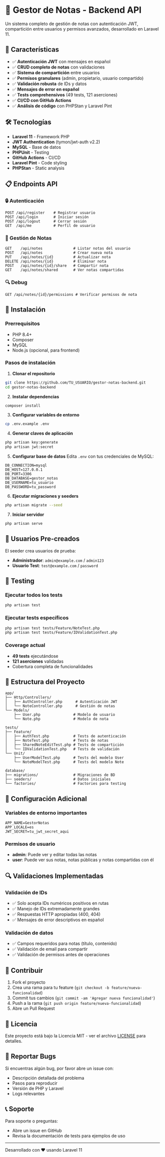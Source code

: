 # 📝 Gestor de Notas - Backend API

Un sistema completo de gestión de notas con autenticación JWT, compartición entre usuarios y permisos avanzados, desarrollado en Laravel 11.

## 🚀 Características

- ✅ **Autenticación JWT** con mensajes en español
- ✅ **CRUD completo de notas** con validaciones
- ✅ **Sistema de compartición** entre usuarios
- ✅ **Permisos granulares** (admin, propietario, usuario compartido)
- ✅ **Validación robusta** de IDs y datos
- ✅ **Mensajes de error en español**
- ✅ **Tests comprehensivos** (49 tests, 121 aserciones)
- ✅ **CI/CD con GitHub Actions**
- ✅ **Análisis de código** con PHPStan y Laravel Pint

## 🛠️ Tecnologías

- **Laravel 11** - Framework PHP
- **JWT Authentication** (tymon/jwt-auth v2.2)
- **MySQL** - Base de datos
- **PHPUnit** - Testing
- **GitHub Actions** - CI/CD
- **Laravel Pint** - Code styling
- **PHPStan** - Static analysis

## 📋 Endpoints API

### 🔒 Autenticación
```http
POST /api/register    # Registrar usuario
POST /api/login       # Iniciar sesión
POST /api/logout      # Cerrar sesión
GET  /api/me          # Perfil de usuario
```

### 📝 Gestión de Notas
```http
GET    /api/notes              # Listar notas del usuario
POST   /api/notes              # Crear nueva nota
PUT    /api/notes/{id}         # Actualizar nota
DELETE /api/notes/{id}         # Eliminar nota
POST   /api/notes/{id}/share   # Compartir nota
GET    /api/notes/shared       # Ver notas compartidas
```

### 🔍 Debug
```http
GET /api/notes/{id}/permissions # Verificar permisos de nota
```

## 🚀 Instalación

### Prerrequisitos
- PHP 8.4+
- Composer
- MySQL
- Node.js (opcional, para frontend)

### Pasos de instalación

1. **Clonar el repositorio**
```bash
git clone https://github.com/TU_USUARIO/gestor-notas-backend.git
cd gestor-notas-backend
```

2. **Instalar dependencias**
```bash
composer install
```

3. **Configurar variables de entorno**
```bash
cp .env.example .env
```

4. **Generar claves de aplicación**
```bash
php artisan key:generate
php artisan jwt:secret
```

5. **Configurar base de datos**
Edita `.env` con tus credenciales de MySQL:
```env
DB_CONNECTION=mysql
DB_HOST=127.0.0.1
DB_PORT=3306
DB_DATABASE=gestor_notas
DB_USERNAME=tu_usuario
DB_PASSWORD=tu_password
```

6. **Ejecutar migraciones y seeders**
```bash
php artisan migrate --seed
```

7. **Iniciar servidor**
```bash
php artisan serve
```

## 👤 Usuarios Pre-creados

El seeder crea usuarios de prueba:

- **Administrador**: `admin@example.com` / `admin123`
- **Usuario Test**: `test@example.com` / `password`

## 🧪 Testing

### Ejecutar todos los tests
```bash
php artisan test
```

### Ejecutar tests específicos
```bash
php artisan test tests/Feature/NoteTest.php
php artisan test tests/Feature/IDValidationTest.php
```

### Coverage actual
- **49 tests** ejecutándose
- **121 aserciones** validadas
- Cobertura completa de funcionalidades

## 📁 Estructura del Proyecto

```
app/
├── Http/Controllers/
│   ├── AuthController.php      # Autenticación JWT
│   └── NoteController.php      # Gestión de notas
└── Models/
    ├── User.php               # Modelo de usuario
    └── Note.php               # Modelo de nota

tests/
├── Feature/
│   ├── AuthTest.php           # Tests de autenticación
│   ├── NoteTest.php           # Tests de notas
│   ├── SharedNoteEditTest.php # Tests de compartición
│   └── IDValidationTest.php   # Tests de validación
└── Unit/
    ├── UserModelTest.php      # Tests del modelo User
    └── NoteModelTest.php      # Tests del modelo Note

database/
├── migrations/                # Migraciones de BD
├── seeders/                   # Datos iniciales
└── factories/                 # Factories para testing
```

## 🔧 Configuración Adicional

### Variables de entorno importantes
```env
APP_NAME=GestorNotas
APP_LOCALE=es
JWT_SECRET=tu_jwt_secret_aqui
```

### Permisos de usuario
- **admin**: Puede ver y editar todas las notas
- **user**: Puede ver sus notas, notas públicas y notas compartidas con él

## 🔍 Validaciones Implementadas

### Validación de IDs
- ✅ Solo acepta IDs numéricos positivos en rutas
- ✅ Manejo de IDs extremadamente grandes
- ✅ Respuestas HTTP apropiadas (400, 404)
- ✅ Mensajes de error descriptivos en español

### Validación de datos
- ✅ Campos requeridos para notas (título, contenido)
- ✅ Validación de email para compartir
- ✅ Validación de permisos antes de operaciones

## 🤝 Contribuir

1. Fork el proyecto
2. Crea una rama para tu feature (`git checkout -b feature/nueva-funcionalidad`)
3. Commit tus cambios (`git commit -am 'Agregar nueva funcionalidad'`)
4. Push a la rama (`git push origin feature/nueva-funcionalidad`)
5. Abre un Pull Request

## 📄 Licencia

Este proyecto está bajo la Licencia MIT - ver el archivo [LICENSE](LICENSE) para detalles.

## 🐛 Reportar Bugs

Si encuentras algún bug, por favor abre un issue con:
- Descripción detallada del problema
- Pasos para reproducir
- Versión de PHP y Laravel
- Logs relevantes

## 📞 Soporte

Para soporte o preguntas:
- Abre un issue en GitHub
- Revisa la documentación de tests para ejemplos de uso

---

Desarrollado con ❤️ usando Laravel 11
